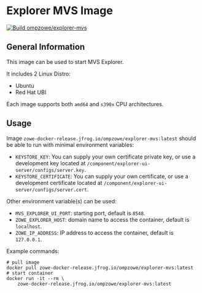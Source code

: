 # Explorer MVS Image

[![Build ompzowe/explorer-mvs](https://github.com/zowe/explorer-mvs/actions/workflows/explorer-mvs-images.yml/badge.svg)](https://github.com/zowe/explorer-mvs/actions/workflows/explorer-mvs-images.yml)

## General Information

This image can be used to start MVS Explorer.

It includes 2 Linux Distro:

- Ubuntu
- Red Hat UBI

Each image supports both `amd64` and `s390x` CPU architectures.

## Usage

Image `zowe-docker-release.jfrog.io/ompzowe/explorer-mvs:latest` should be able to run with minimal environment variables:

- `KEYSTORE_KEY`: You can supply your own certificate private key, or use a development key located at `/component/explorer-ui-server/configs/server.key`.
- `KEYSTORE_CERTIFICATE`: You can supply your own certificate, or use a development certificate located at `/component/explorer-ui-server/configs/server.cert`.

Other environment variable(s) can be used:

- `MVS_EXPLORER_UI_PORT`: starting port, default is `8548`.
- `ZOWE_EXPLORER_HOST`: domain name to access the container, default is `localhost`.
- `ZOWE_IP_ADDRESS`: IP address to access the container, default is `127.0.0.1`.

Example commands:

```
# pull image
docker pull zowe-docker-release.jfrog.io/ompzowe/explorer-mvs:latest
# start container
docker run -it --rm \
    zowe-docker-release.jfrog.io/ompzowe/explorer-mvs:latest
```
